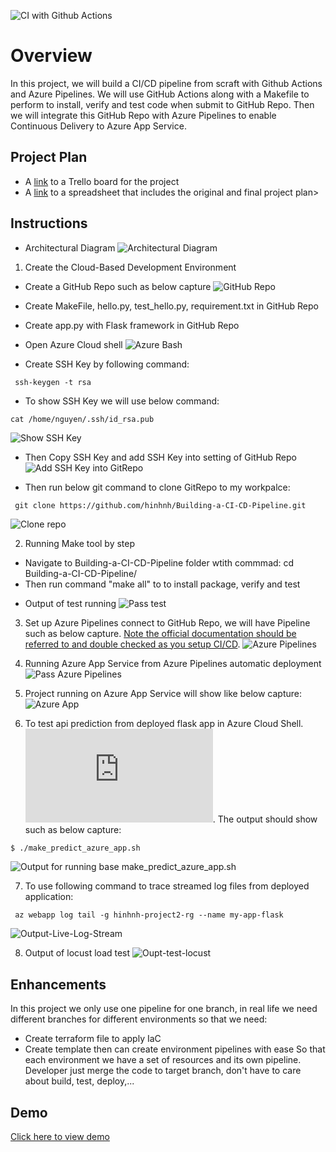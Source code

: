 
 ![CI with Github Actions](https://github.com/hinhnh/Building-a-CI-CD-Pipeline/actions/workflows/main.yml/badge.svg)
# Overview

In this project, we will build a CI/CD pipeline from  scraft with  Github Actions and Azure Pipelines. We will use GitHub Actions along with a Makefile to perform  to install, verify and test code when submit to GitHub Repo. Then we will integrate this GitHub Repo with Azure Pipelines to enable Continuous Delivery to Azure App Service.

## Project Plan

* A [link](https://trello.com/b/0loSqcDf/building-a-ci-cd-pipeline) to a Trello board for the project
* A [link](Plan-Project-CI-CD-Worksheet.xlsx) to a spreadsheet that includes the original and final project plan>

## Instructions

* Architectural Diagram 
![Architectural Diagram](Architectural-Diagram.png)


1. Create the Cloud-Based Development Environment

* Create a GitHub Repo such as below capture
![GitHub Repo](./Images/Create-GitHub-Repo.jpg)

* Create  MakeFile, hello.py, test_hello.py, requirement.txt in GitHub Repo
* Create app.py with Flask framework in GitHub Repo

* Open Azure Cloud shell
![Azure Bash](./Images/Output_open_cloud_shell.jpg)

* Create SSH Key by following command:
```
 ssh-keygen -t rsa
```

* To show SSH Key we will use below command: 
```
cat /home/nguyen/.ssh/id_rsa.pub
```
![Show SSH Key](./Images/Output_create-ssh-key.jpg)

* Then Copy SSH Key and add SSH Key into setting of GitHub Repo
![Add SSH Key into GitRepo](./Images/Oupt-add-ssh-keys-into-Git-setting.jpg)

* Then run below git command to clone GitRepo to my workpalce:
```
 git clone https://github.com/hinhnh/Building-a-CI-CD-Pipeline.git
```
![Clone repo](./Images/Output_clone-project-code-by-ssh-key.jpg)

2. Running Make tool by step
 - Navigate to Building-a-CI-CD-Pipeline folder wtith commmad: cd Building-a-CI-CD-Pipeline/
 - Then run command "make all" to to install package, verify and test 
 * Output of test running
 ![Pass test](./Images/Output-Test-Pass.jpg)
 
3. Set up Azure Pipelines connect to GitHub Repo, we will have Pipeline such as below capture. [Note the official documentation should be referred to and double checked as you setup CI/CD](https://docs.microsoft.com/en-us/azure/devops/pipelines/ecosystems/python-webapp?view=azure-devops).
![Azure Pipelines](./Images/Output-Azure-Pipelines.jpg)

4. Running Azure App Service from Azure Pipelines automatic deployment
![Pass Azure Pipelines](./Images/Output-run-build-Azure-Pipelines-success.jpg)


5. Project running on Azure App Service will show like below capture:
![Azure App](./Images/Output-run-app-service.jpg)


6. To test api prediction from deployed flask app in Azure Cloud Shell.  
![Use this file as a template for the deployed prediction](https://github.com/udacity/nd082-Azure-Cloud-DevOps-Starter-Code/blob/master/C2-AgileDevelopmentwithAzure/project/starter_files/flask-sklearn/make_predict_azure_app.sh).
 The output should show such as below capture: 
 ```bash
 $ ./make_predict_azure_app.sh
 ```
 ![Output for running base make_predict_azure_app.sh](./Images/Output_run_make_predict_azure_app.jpg)
 
 7. To use following command to trace streamed log files from deployed application:
 ```
  az webapp log tail -g hinhnh-project2-rg --name my-app-flask
 ``` 
 ![Output-Live-Log-Stream](./Images/Output-Live-Log-Stream.jpg)

 8. Output of locust load test 
 ![Oupt-test-locust](./Images/Output-test-locust.jpg)

## Enhancements

In this project we only use one pipeline for one branch, in real life we need different branches for different environments so that we need:
* Create terraform file to apply IaC
* Create template then can create environment pipelines with ease
So that each environment we have a set of resources and its own pipeline. Developer just merge the code to target branch, don't have to care about build, test, deploy,...

## Demo 
[Click here to view demo](https://youtu.be/0i7VeX6YbyA)



